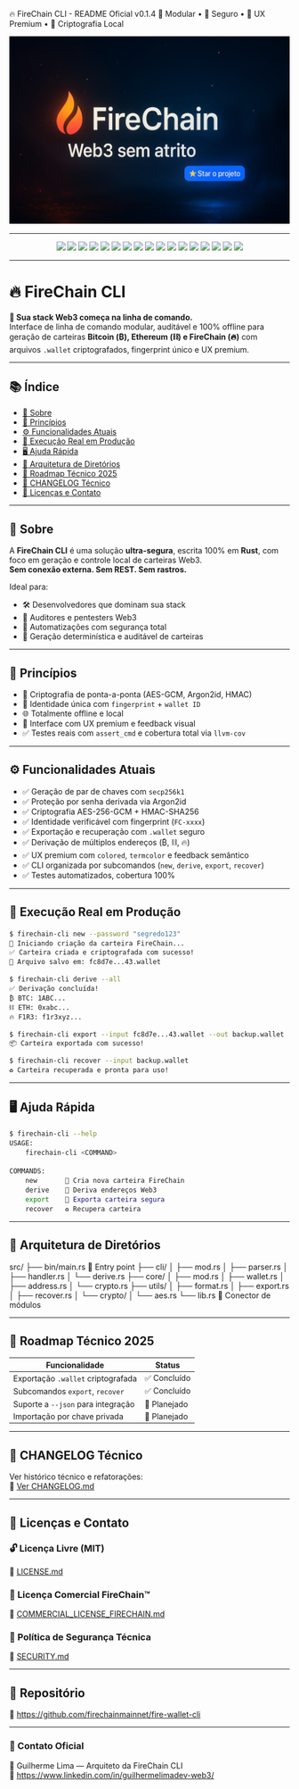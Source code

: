 
🔥 FireChain CLI - README Oficial v0.1.4
🧱 Modular • 🔐 Seguro • 🎨 UX Premium • 🧬 Criptografia Local

<p align="center">
  <img src="assets/firechain_banner.png" alt="FireChain CLI" width="600px" />
</p>

---

<p align="center">
  <img src="https://img.shields.io/badge/version-0.1.4-blue" />
  <img src="https://img.shields.io/badge/Rust-2021-934c97" />
  <img src="https://img.shields.io/badge/CLI-Clap%204.5%20%7C%20derive-orange" />
  <img src="https://img.shields.io/badge/Hashing-SHA2%20%7C%20Keccak%20%7C%20RIPEMD160-FF6D00" />
  <img src="https://img.shields.io/badge/AES-GCM%20%2B%20HMAC-00695C" />
  <img src="https://img.shields.io/badge/Argon2id-password%20hashing-green" />
  <img src="https://img.shields.io/badge/Serde-JSON%20serialization-yellow" />
  <img src="https://img.shields.io/badge/Arquivo-.wallet%20compatível-blue" />
  <img src="https://img.shields.io/badge/execução-100%25%20local-blue" />
  <img src="https://img.shields.io/badge/memória-zeroizada-purple" />
  <img src="https://img.shields.io/badge/fingerprint-identidade%20verificável-9C27B0" />
  <img src="https://img.shields.io/badge/Testes-Reais%20via%20CLI-green" />
  <img src="https://img.shields.io/badge/Cobertura-100%25-4CAF50" />
  <img src="https://img.shields.io/badge/Criptografia-AES256%20%7C%20Argon2id-blueviolet" />
  <img src="https://img.shields.io/badge/License-COMMERCIAL-red" />
  <img src="https://img.shields.io/github/last-commit/firechainmainnet/fire-wallet-cli" />
  <img src="https://img.shields.io/github/issues/firechainmainnet/fire-wallet-cli" />
</p>

---

# 🔥 FireChain CLI

**🧱 Sua stack Web3 começa na linha de comando.**  
Interface de linha de comando modular, auditável e 100% offline para geração de carteiras **Bitcoin (₿), Ethereum (⛓️) e FireChain (🔥)** com arquivos `.wallet` criptografados, fingerprint único e UX premium.

---

## 📚 Índice

- [🧬 Sobre](#-sobre)
- [🔑 Princípios](#-princípios)
- [⚙️ Funcionalidades Atuais](#️-funcionalidades-atuais)
- [🧠 Execução Real em Produção](#-execução-real-em-produção)
- [🖥️ Ajuda Rápida](#️-ajuda-rápida)
- [📁 Arquitetura de Diretórios](#-arquitetura-de-diretórios)
- [🧱 Roadmap Técnico 2025](#-roadmap-técnico-2025)
- [📄 CHANGELOG Técnico](./CHANGELOG.md)
- [📄 Licenças e Contato](#-licenças-e-contato)

---

## 🧬 Sobre

A **FireChain CLI** é uma solução **ultra-segura**, escrita 100% em **Rust**, com foco em geração e controle local de carteiras Web3.  
**Sem conexão externa. Sem REST. Sem rastros.**

Ideal para:
- 🛠️ Desenvolvedores que dominam sua stack
- 🧪 Auditores e pentesters Web3
- 🔄 Automatizações com segurança total
- 🧬 Geração determinística e auditável de carteiras

---

## 🔑 Princípios

- 🔐 Criptografia de ponta-a-ponta (AES-GCM, Argon2id, HMAC)
- 🧬 Identidade única com `fingerprint` + `wallet ID`
- 🌐 Totalmente offline e local
- 🎯 Interface com UX premium e feedback visual
- ✅ Testes reais com `assert_cmd` e cobertura total via `llvm-cov`

---

## ⚙️ Funcionalidades Atuais

- ✅ Geração de par de chaves com `secp256k1`
- ✅ Proteção por senha derivada via Argon2id
- ✅ Criptografia AES-256-GCM + HMAC-SHA256
- ✅ Identidade verificável com fingerprint (`FC-xxxx`)
- ✅ Exportação e recuperação com `.wallet` seguro
- ✅ Derivação de múltiplos endereços (₿, ⛓️, 🔥)
- ✅ UX premium com `colored`, `termcolor` e feedback semântico
- ✅ CLI organizada por subcomandos (`new`, `derive`, `export`, `recover`)
- ✅ Testes automatizados, cobertura 100%

---

## 🧠 Execução Real em Produção

```bash
$ firechain-cli new --password "segredo123"
🔐 Iniciando criação da carteira FireChain...
✅ Carteira criada e criptografada com sucesso!
📁 Arquivo salvo em: fc8d7e...43.wallet
```

```bash
$ firechain-cli derive --all
✅ Derivação concluída!
₿ BTC: 1ABC...
⛓️ ETH: 0xabc...
🔥 F1R3: f1r3xyz...
```

```bash
$ firechain-cli export --input fc8d7e...43.wallet --out backup.wallet
📦 Carteira exportada com sucesso!
```

```bash
$ firechain-cli recover --input backup.wallet
♻️ Carteira recuperada e pronta para uso!
```

---

## 🖥️ Ajuda Rápida

```bash
$ firechain-cli --help
USAGE:
    firechain-cli <COMMAND>

COMMANDS:
    new       🔐 Cria nova carteira FireChain
    derive    🔭 Deriva endereços Web3
    export    📁 Exporta carteira segura
    recover   ♻️ Recupera carteira
```

---

## 📁 Arquitetura de Diretórios

src/
├── bin/main.rs              🚀 Entry point
├── cli/
│   ├── mod.rs
│   ├── parser.rs
│   ├── handler.rs
│   └── derive.rs
├── core/
│   ├── mod.rs
│   ├── wallet.rs
│   ├── address.rs
│   └── crypto.rs
├── utils/
│   ├── format.rs
│   ├── export.rs
│   ├── recover.rs
│   └── crypto/
│       └── aes.rs
└── lib.rs                   🔁 Conector de módulos

---

## 🧱 Roadmap Técnico 2025

| Funcionalidade                        | Status        |
|--------------------------------------|---------------|
| Exportação `.wallet` criptografada   | ✅ Concluído  |
| Subcomandos `export`, `recover`      | ✅ Concluído  |
| Suporte a `--json` para integração   | 🔲 Planejado  |
| Importação por chave privada         | 🔲 Planejado  |

---

## 📄 CHANGELOG Técnico

Ver histórico técnico e refatorações:  
🔗 [Ver CHANGELOG.md](./CHANGELOG.md)

---

## 📄 Licenças e Contato

### 🔓 Licença Livre (MIT)

🔗 [LICENSE.md](./LICENSE.md)

### 💼 Licença Comercial FireChain™

🔗 [COMMERCIAL_LICENSE_FIRECHAIN.md](./COMMERCIAL_LICENSE_FIRECHAIN.md)

### 🔐 Política de Segurança Técnica

🔗 [SECURITY.md](./SECURITY.md)

---

## 🔗 Repositório

🔗 https://github.com/firechainmainnet/fire-wallet-cli

---

### 🤝 Contato Oficial

👤 Guilherme Lima — Arquiteto da FireChain CLI  
🔗 https://www.linkedin.com/in/guilhermelimadev-web3/
